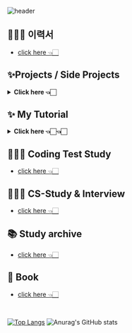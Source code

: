 ![header](https://capsule-render.vercel.app/api?type=transparent&color=auto&height=100&section=header&text=Soobin%20Jung&fontSize=60)

<!-- ![Anurag's GitHub stats](https://github-readme-stats.vercel.app/api?username=SoobinJung1013&show_icons=true&theme=radical) -->
<!-- [![Top Langs](https://github-readme-stats.vercel.app/api/top-langs/?username=SoobinJung1013&layout=compact&theme=radical)](https://github.com/anuraghazra/github-readme-stats) -->


<!-- 냉정하고 정중하게 생각하고 행동하자 -->

<!--
**SoobinJung1013/SoobinJung1013** is a ✨ _special_ ✨ repository because its `README.md` (this file) appears on your GitHub profile.

Here are some ideas to get you started:

- 🔭 I’m currently working on ...
- 🌱 I’m currently learning ...
- 👯 I’m looking to collaborate on ...
- 🤔 I’m looking for help with ...
- 💬 Ask me about ...
- 📫 How to reach me: ...
- 😄 Pronouns: ...
- ⚡ Fun fact: ...
-->

<!--

![C](https://img.shields.io/badge/c-%2300599C.svg?style=for-the-badge&logo=c&logoColor=white)
![Java](https://img.shields.io/badge/java-%23ED8B00.svg?style=for-the-badge&logo=java&logoColor=white)
![JavaScript](https://img.shields.io/badge/javascript-%23323330.svg?style=for-the-badge&logo=javascript&logoColor=%23F7DF1E)
![HTML5](https://img.shields.io/badge/html5-%23E34F26.svg?style=for-the-badge&logo=html5&logoColor=white)
![Kotlin](https://img.shields.io/badge/kotlin-%230095D5.svg?style=for-the-badge&logo=kotlin&logoColor=white)
![Markdown](https://img.shields.io/badge/markdown-%23000000.svg?style=for-the-badge&logo=markdown&logoColor=white)
![Python](https://img.shields.io/badge/python-3670A0?style=for-the-badge&logo=python&logoColor=ffdd54)
![R](https://img.shields.io/badge/r-%23276DC3.svg?style=for-the-badge&logo=r&logoColor=white)

<br/><br/>

![Bootstrap](https://img.shields.io/badge/bootstrap-%23563D7C.svg?style=for-the-badge&logo=bootstrap&logoColor=white)
![Express.js](https://img.shields.io/badge/express.js-%23404d59.svg?style=for-the-badge&logo=express&logoColor=%2361DAFB)
![Insomnia](https://img.shields.io/badge/Insomnia-black?style=for-the-badge&logo=insomnia&logoColor=5849BE)
![JWT](https://img.shields.io/badge/JWT-black?style=for-the-badge&logo=JSON%20web%20tokens)
![Material UI](https://img.shields.io/badge/materialui-%230081CB.svg?style=for-the-badge&logo=material-ui&logoColor=white)
![NPM](https://img.shields.io/badge/NPM-%23000000.svg?style=for-the-badge&logo=npm&logoColor=white)
![NodeJS](https://img.shields.io/badge/node.js-6DA55F?style=for-the-badge&logo=node.js&logoColor=white)
![React](https://img.shields.io/badge/react-%2320232a.svg?style=for-the-badge&logo=react&logoColor=%2361DAFB)
![SASS](https://img.shields.io/badge/SASS-hotpink.svg?style=for-the-badge&logo=SASS&logoColor=white)
![Spring](https://img.shields.io/badge/spring-%236DB33F.svg?style=for-the-badge&logo=spring&logoColor=white)
![Thymeleaf](https://img.shields.io/badge/Thymeleaf-%23005C0F.svg?style=for-the-badge&logo=Thymeleaf&logoColor=white)
![Yarn](https://img.shields.io/badge/yarn-%232C8EBB.svg?style=for-the-badge&logo=yarn&logoColor=white)

<br/><br/>

![Eclipse](https://img.shields.io/badge/Eclipse-FE7A16.svg?style=for-the-badge&logo=Eclipse&logoColor=white)
![IntelliJ IDEA](https://img.shields.io/badge/IntelliJIDEA-000000.svg?style=for-the-badge&logo=intellij-idea&logoColor=white)
![Jupyter Notebook](https://img.shields.io/badge/jupyter-%23FA0F00.svg?style=for-the-badge&logo=jupyter&logoColor=white)
![Vim](https://img.shields.io/badge/VIM-%2311AB00.svg?style=for-the-badge&logo=vim&logoColor=white)
![Sublime Text](https://img.shields.io/badge/sublime_text-%23575757.svg?style=for-the-badge&logo=sublime-text&logoColor=important)
![Visual Studio](https://img.shields.io/badge/Visual%20Studio-5C2D91.svg?style=for-the-badge&logo=visual-studio&logoColor=white)

<br/><br/>

![Git](https://img.shields.io/badge/git-%23F05033.svg?style=for-the-badge&logo=git&logoColor=white)
![GitLab](https://img.shields.io/badge/gitlab-%23181717.svg?style=for-the-badge&logo=gitlab&logoColor=white)
![GitHub](https://img.shields.io/badge/github-%23121011.svg?style=for-the-badge&logo=github&logoColor=white)

<br/><br/>

![Gmail](https://img.shields.io/badge/Gmail-D14836?style=for-the-badge&logo=gmail&logoColor=white)
![Instagram](https://img.shields.io/badge/<handle>-%23E4405F.svg?style=for-the-badge&logo=Instagram&logoColor=white)
![LinkedIn](https://img.shields.io/badge/linkedin-%230077B5.svg?style=for-the-badge&logo=linkedin&logoColor=white)
![Medium](https://img.shields.io/badge/Medium-%23000000.svg?style=for-the-badge&logo=Medium&logoColor=white)
![Slack](https://img.shields.io/badge/Slack-4A154B?style=for-the-badge&logo=slack&logoColor=white)

-->

## 👩🏻‍💼 이력서

- [click here 👈🏻](https://soobin-is-the-best.notion.site/Soobin-Jung-6cdc8b1db97143f680502431d1b500fa)

## ✨Projects / Side Projects

  <details markdown="1">
  <summary><strong> Click here 👈🏻 </strong></summary>

| num |      주제       |                               링크                               |
| :-: | :-------------: | :--------------------------------------------------------------: |
|  1  |    Blooming     | [go](https://github.com/SiliconValleyInternship-Lambda/Blooming) |
|  2  | BigDataPipeline |                                [yet-GCP, ci/cd, k8s, docker, etl](https://github.com/SoobinJung1013/BigDataPipeline)                                |
|  3  |       MES       |                                [yet-react](https://github.com/SoobinJung1013/MES)                                |
|  4  |        나에게 맞는 전시회 찾기        |             [nest](https://github.com/AkchakPeople/MuseumAkchak)                      |
|  5  |       이정은 정수빈 SP        |             [spring](https://github.com/BlueberrySJ/DrawOnTheMap)                     |

  </details>
  
## ✨ My Tutorial

  <details markdown="1">
  <summary><strong> Click here 👈🏻👈🏻 </strong></summary>

| num |        주제        |                              요약/설명                              |                                Link                                 |
| :-: | :----------------: | :-----------------------------------------------------------------: | :-----------------------------------------------------------------: |
|🍈 1  |       React + springboot + AWS      |                          SPA, REST API 기반 웹 애플리케이션 개발 : todo            |       [go](https://github.com/SoobinJung1013/springboot_react_aws)        |
| 🍈 2  |     Java Basic    |                     Java 기초 Baseball Game                     |  [go](https://github.com/SoobinJung1013/BaseballGame)    |
|  3  | Java TDD Practice |  ...   |        [yet](https://github.com/SoobinJung1013/JavaTDDPractice)         |
|  🍈 4  |      springboot + aws      |   intellij, JPA, Junit test, gradle, social login, AWS infra 무중단 배포 (인통설 과제)          | [go](https://github.com/SoobinJung1013/springboot_aws_tutorial)  |
|  🍈 5 | nest js 공식문서 tutorial |           | [go](https://github.com/SoobinJung1013/nestjs_practice) |
|  6  |  Node.js Express   |         API server             | [go](https://github.com/SoobinJung1013/nodejs_express_tutorial)|
|  7  |       Docker       |             도커세팅           | go  |
|  8  |       Kubernetes       |            k8s minikube Basic 튜토리얼              | go  |
|  9  |     Circle CI      |                        ci/cd baisc tutorial                         |       go          |
|  10  |        GCP         | GCP 주요 기능들 사용 Tutorial (간단한 실시간 데이터 처리 프로젝트 ) |                                 go                                  |
|  11  |     Big Query      |                      Big Query 개념 튜토리얼                   |            go                  |

  </details>

## 👩🏻‍💻 Coding Test Study

- [click here 👈🏻](https://github.com/SoobinJung1013/coding_test_study)

## 👩🏻‍💻 CS-Study & Interview

- [click here 👈🏻](https://github.com/SoobinJung1013/cs-study)

## 📚 Study archive

- [click here 👈🏻](https://github.com/SoobinJung1013/study_archive)


## 📖 Book

- [click here 👈🏻](https://github.com/SoobinJung1013/book)
<br/>

[![Top Langs](https://github-readme-stats.vercel.app/api/top-langs/?username=SoobinJung1013&layout=compact&theme=dark)](https://github.com/anuraghazra/github-readme-stats) <t/>
![Anurag's GitHub stats](https://github-readme-stats.vercel.app/api?username=SoobinJung1013&show_icons=true&theme=dark&hide_title=true&hide=issues)
